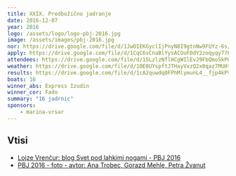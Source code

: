 ```yaml
---
title: XXIX. Predbožično jadranje
date: 2016-12-07
year: 2016
logo: /assets/logo/logo-pbj-2016.jpg
image: /assets/images/pbj-2016.jpg
nor: https://drive.google.com/file/d/1JwOIEKGyclIjPnyN8I9gtnNw9FUYz-6s/view?usp=sharing
apply: https://drive.google.com/file/d/1CqC6vCnaBlYysACOuF0dY2zoqyqy77F_/view?usp=sharing
attendees: https://drive.google.com/file/d/1SLzlzNflHCgWIlEvJ9FbQmoSkP66qfG3/view?usp=sharing
weather: https://drive.google.com/file/d/10E8UYspftJTHayVxzQ2x0qaz7MUHtV3H/view?usp=sharing
results: https://drive.google.com/file/d/1cA2quwdq0FPhMlymunL4__fjp4kPVe5-/view?usp=sharing
boats: 16
winner_abs: Express Izudin
winner_cor: Fado
summary: "16 jadrnic"
sponsors:
    - marina-vrsar
---
```


## Vtisi
 - [Lojze Vrenčur: blog Svet pod lahkimi nogami - PBJ 2016](http://ab.vrencur.info/2016/12/xxix-predbozicno-jadranje.html)
 - [PBJ 2016 - foto - avtor: Ana Trobec, Gorazd Mehle, Petra Žvanut](https://photos.app.goo.gl/gQ852fhGy52Xty4T6)
